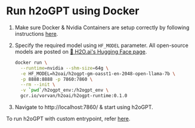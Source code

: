 # Run h2oGPT using Docker
1. Make sure Docker & Nvidia Containers are setup correctly by following instructions [here](INSTALL-DOCKER.md).

2. Specify the required model using `HF_MODEL` parameter.
    All open-source models are posted on [🤗 H2O.ai's Hugging Face page](https://huggingface.co/h2oai/).
    ```bash
    docker run \
      --runtime=nvidia --shm-size=64g \
      -e HF_MODEL=h2oai/h2ogpt-gm-oasst1-en-2048-open-llama-7b \
      -p 8888:8888 -p 7860:7860 \
      --rm --init \
      -v `pwd`/h2ogpt_env:/h2ogpt_env \
      gcr.io/vorvan/h2oai/h2ogpt-runtime:0.1.0
    ```
3. Navigate to http://localhost:7860/  & start using h2oGPT.

To run h2oGPT with custom entrypoint, refer [here](INSTALL-DOCKER.md).
